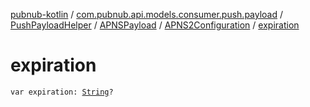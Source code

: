 [pubnub-kotlin](../../../../index.md) / [com.pubnub.api.models.consumer.push.payload](../../../index.md) / [PushPayloadHelper](../../index.md) / [APNSPayload](../index.md) / [APNS2Configuration](index.md) / [expiration](./expiration.md)

# expiration

`var expiration: `[`String`](https://kotlinlang.org/api/latest/jvm/stdlib/kotlin/-string/index.html)`?`